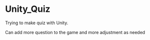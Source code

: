 # Unity_Quiz
Trying to make quiz with Unity. 

Can add more question to the game and more adjustment as needed

